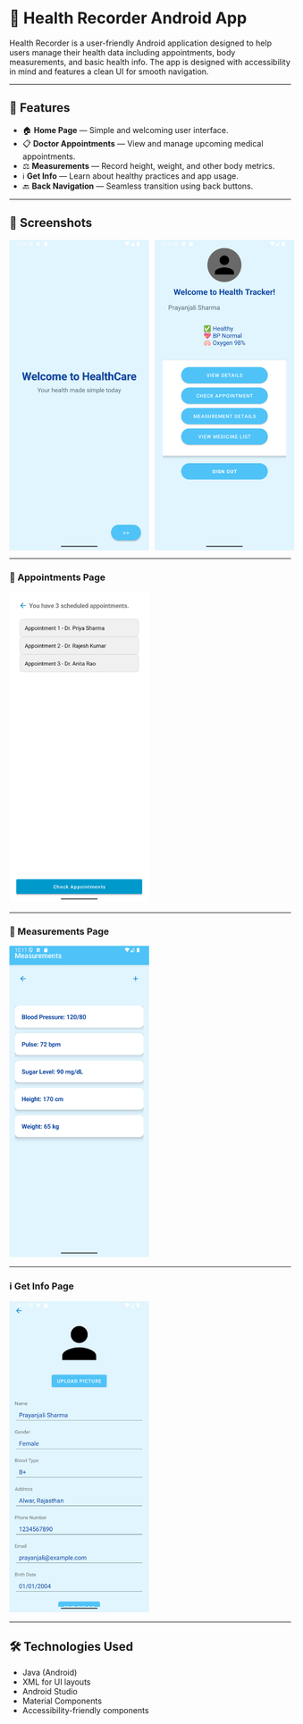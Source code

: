 # 📱 Health Recorder Android App

Health Recorder is a user-friendly Android application designed to help users manage their health data including appointments, body measurements, and basic health info. The app is designed with accessibility in mind and features a clean UI for smooth navigation.

---

## 📌 Features

- 🏠 **Home Page** — Simple and welcoming user interface.
- 📋 **Doctor Appointments** — View and manage upcoming medical appointments.
- ⚖️ **Measurements** — Record height, weight, and other body metrics.
- ℹ️ **Get Info** — Learn about healthy practices and app usage.
- 🔙 **Back Navigation** — Seamless transition using back buttons.

---

## 📸 Screenshots

<div style="display: flex; gap: 10px;">
  <img src="images/home_page.png" alt="Home Page" width="250"/>
  <img src="images/main_page.png" alt="Main Page" width="250"/>
</div>

---

### 📅 Appointments Page  
<img src="images/appointments_page.png" alt="Appointments Page" width="250"/>

---

### 📐 Measurements Page  
<img src="images/measurements_page.png" alt="Measurements Page" width="250"/>

---

### ℹ️ Get Info Page  
<img src="images/get_info_page.png" alt="Get Info Page" width="250"/>

---

## 🛠️ Technologies Used

- Java (Android)
- XML for UI layouts
- Android Studio
- Material Components
- Accessibility-friendly components
